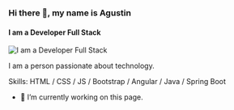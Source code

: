 ### Hi there 👋, my name is Agustin
#### I am a Developer Full Stack
![I am a Developer Full Stack](https://i.ibb.co/N3mwP6t/banner1.jpg)

I am a person passionate about technology.

Skills: HTML / CSS / JS / Bootstrap / Angular / Java / Spring Boot

- 🔭 I’m currently working on this page. 


<!--
**agustinmedina/agustinmedina** is a ✨ _special_ ✨ repository because its `README.md` (this file) appears on your GitHub profile.

Here are some ideas to get you started:

- 🔭 I’m currently working on ...
- 🌱 I’m currently learning ...
- 👯 I’m looking to collaborate on ...
- 🤔 I’m looking for help with ...
- 💬 Ask me about ...
- 📫 How to reach me: ...
- 😄 Pronouns: ...
- ⚡ Fun fact: ...
-->
